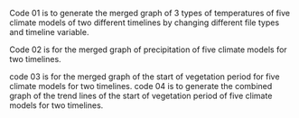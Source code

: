 Code 01 is to generate the merged graph of 3 types of temperatures of five climate models of two different timelines by changing different file types and timeline variable.

Code 02 is for the merged graph of precipitation of five climate models for two timelines.

code 03 is for the merged graph of the start of vegetation period for five climate models for two timelines.
code 04 is to generate the combined graph of the trend lines of the start of vegetation period of five climate models for two timelines.
